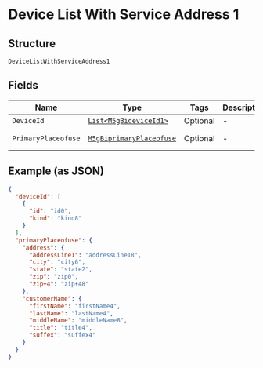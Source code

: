 
# Device List With Service Address 1

## Structure

`DeviceListWithServiceAddress1`

## Fields

| Name | Type | Tags | Description | Getter | Setter |
|  --- | --- | --- | --- | --- | --- |
| `DeviceId` | [`List<M5gBideviceId1>`](../../doc/models/5g-bidevice-id-1.md) | Optional | - | List<M5gBideviceId1> getDeviceId() | setDeviceId(List<M5gBideviceId1> deviceId) |
| `PrimaryPlaceofuse` | [`M5gBiprimaryPlaceofuse`](../../doc/models/5g-biprimary-placeofuse.md) | Optional | - | M5gBiprimaryPlaceofuse getPrimaryPlaceofuse() | setPrimaryPlaceofuse(M5gBiprimaryPlaceofuse primaryPlaceofuse) |

## Example (as JSON)

```json
{
  "deviceId": [
    {
      "id": "id0",
      "kind": "kind8"
    }
  ],
  "primaryPlaceofuse": {
    "address": {
      "addressLine1": "addressLine18",
      "city": "city6",
      "state": "state2",
      "zip": "zip0",
      "zip+4": "zip+48"
    },
    "customerName": {
      "firstName": "firstName4",
      "lastName": "lastName4",
      "middleName": "middleName8",
      "title": "title4",
      "suffex": "suffex4"
    }
  }
}
```

